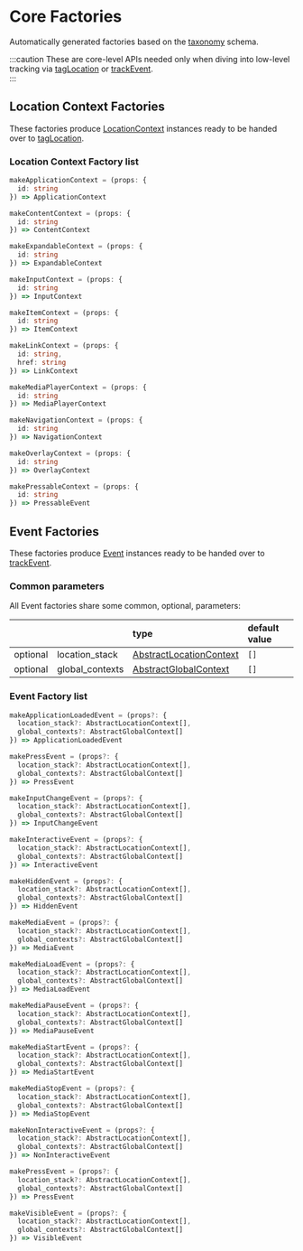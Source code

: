# Core Factories

Automatically generated factories based on the [taxonomy](/taxonomy/introduction.md) schema. 

:::caution
These are core-level APIs needed only when diving into low-level tracking via [tagLocation](/tracking/browser/api-reference/locationTaggers/tagLocation.md) or [trackEvent](/tracking/browser/api-reference/eventTrackers/trackEvent.md).   
:::

## Location Context Factories
These factories produce [LocationContext](/taxonomy/reference/location-contexts/overview.md) instances ready to be handed over to [tagLocation](/tracking/browser/api-reference/locationTaggers/tagLocation.md).

### Location Context Factory list

```typescript
makeApplicationContext = (props: { 
  id: string 
}) => ApplicationContext
```

```typescript
makeContentContext = (props: { 
  id: string 
}) => ContentContext
```

```typescript
makeExpandableContext = (props: { 
  id: string 
}) => ExpandableContext
```

```typescript
makeInputContext = (props: { 
  id: string 
}) => InputContext
```

```typescript
makeItemContext = (props: { 
  id: string 
}) => ItemContext
```

```typescript
makeLinkContext = (props: { 
  id: string, 
  href: string 
}) => LinkContext
```

```typescript
makeMediaPlayerContext = (props: { 
  id: string 
}) => MediaPlayerContext
```

```typescript
makeNavigationContext = (props: { 
  id: string 
}) => NavigationContext
```

```typescript
makeOverlayContext = (props: { 
  id: string 
}) => OverlayContext
```

```typescript
makePressableContext = (props: { 
  id: string 
}) => PressableEvent
```

## Event Factories
These factories produce [Event](/taxonomy/reference/events/overview.md) instances ready to be handed over to [trackEvent](/tracking/browser/api-reference/eventTrackers/trackEvent.md).

### Common parameters
All Event factories share some common, optional, parameters: 

|          |                 | type                                                                         | default value
| :-:      | :--             | :--                                                                          | :--           
| optional | location_stack  | [AbstractLocationContext](/taxonomy/reference/location-contexts/overview.md) | `[]` 
| optional | global_contexts | [AbstractGlobalContext](/taxonomy/reference/location-contexts/overview.md)   | `[]`

### Event Factory list

```typescript
makeApplicationLoadedEvent = (props?: {
  location_stack?: AbstractLocationContext[],
  global_contexts?: AbstractGlobalContext[]
}) => ApplicationLoadedEvent
```

```typescript
makePressEvent = (props?: {
  location_stack?: AbstractLocationContext[],
  global_contexts?: AbstractGlobalContext[]
}) => PressEvent
```

```typescript
makeInputChangeEvent = (props?: {
  location_stack?: AbstractLocationContext[],
  global_contexts?: AbstractGlobalContext[]
}) => InputChangeEvent
```

```typescript
makeInteractiveEvent = (props?: {
  location_stack?: AbstractLocationContext[],
  global_contexts?: AbstractGlobalContext[]
}) => InteractiveEvent
```

```typescript
makeHiddenEvent = (props?: {
  location_stack?: AbstractLocationContext[],
  global_contexts?: AbstractGlobalContext[]
}) => HiddenEvent
```

```typescript
makeMediaEvent = (props?: {
  location_stack?: AbstractLocationContext[],
  global_contexts?: AbstractGlobalContext[]
}) => MediaEvent
```

```typescript
makeMediaLoadEvent = (props?: {
  location_stack?: AbstractLocationContext[],
  global_contexts?: AbstractGlobalContext[]
}) => MediaLoadEvent
```

```typescript
makeMediaPauseEvent = (props?: {
  location_stack?: AbstractLocationContext[],
  global_contexts?: AbstractGlobalContext[]
}) => MediaPauseEvent
```

```typescript
makeMediaStartEvent = (props?: {
  location_stack?: AbstractLocationContext[],
  global_contexts?: AbstractGlobalContext[]
}) => MediaStartEvent
```

```typescript
makeMediaStopEvent = (props?: {
  location_stack?: AbstractLocationContext[],
  global_contexts?: AbstractGlobalContext[]
}) => MediaStopEvent
```

```typescript
makeNonInteractiveEvent = (props?: {
  location_stack?: AbstractLocationContext[],
  global_contexts?: AbstractGlobalContext[]
}) => NonInteractiveEvent
```

```typescript
makePressEvent = (props?: {
  location_stack?: AbstractLocationContext[],
  global_contexts?: AbstractGlobalContext[]
}) => PressEvent
```

```typescript
makeVisibleEvent = (props?: {
  location_stack?: AbstractLocationContext[],
  global_contexts?: AbstractGlobalContext[]
}) => VisibleEvent
```
